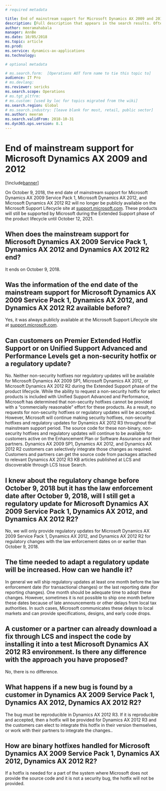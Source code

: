 ```yaml
---
# required metadata

title: End of mainstream support for Microsoft Dynamics AX 2009 and 2012
description: [Full description that appears in the search results. Often the first paragraph of your topic.]
author: meeramahabala
manager: AnnBe
ms.date: 10/05/2018
ms.topic: article
ms.prod: 
ms.service: dynamics-ax-applications
ms.technology: 

# optional metadata

# ms.search.form:  [Operations AOT form name to tie this topic to]
audience: IT Pro
# ms.devlang: 
ms.reviewer: sericks
ms.search.scope: Operations
# ms.tgt_pltfrm: 
# ms.custom: [used by loc for topics migrated from the wiki]
ms.search.region: Global
# ms.search.industry: [leave blank for most, retail, public sector]
ms.author: meeram
ms.search.validFrom: 2018-10-31 
ms.dyn365.ops.version: 8.1
---
```


# End of mainstream support for Microsoft Dynamics AX 2009 and 2012

[!include[banner](../includes/banner.md)]

On October 9, 2018, the end date of mainstream support for Microsoft Dynamics AX 2009 Service Pack 1, Microsoft Dynamics AX 2012, and Microsoft Dynamics AX 2012 R2 will no longer be publicly available on the Microsoft Support Lifecycle site at [support.microsoft.com](https://support.microsoft.com/en-us/lifecycle/search?alpha=Dynamics%20AX). These products will still be supported by Microsoft during the Extended Support phase of the product lifecycle until October 12, 2021.

## When does the mainstream support for Microsoft Dynamics AX 2009 Service Pack 1, Dynamics AX 2012 and Dynamics AX 2012 R2 end?
It ends on October 9, 2018.

## Was the information of the end date of the mainstream support for Microsoft Dynamics AX 2009 Service Pack 1, Dynamics AX 2012, and Dynamics AX 2012 R2 available before?
Yes, it was always publicly available at the Microsoft Support Lifecycle site at [support.microsoft.com](https://support.microsoft.com/en-us/lifecycle/search?alpha=Dynamics%20AX).

## Can customers on Premier Extended Hotfix Support or on Unified Support Advanced and Performance Levels get a non-security hotfix or a regulatory update?
No. Neither non-security hotfixes nor regulatory updates will be available for Microsoft Dynamics AX 2009 SP1, Microsoft Dynamics AX 2012, or Microsoft Dynamics AX 2012 R2 during the Extended Support phase of the product lifecycle. While the ability to request a non-security hotfix for select products is included with Unified Support Advanced and Performance, Microsoft has determined that non-security hotfixes cannot be provided with a “commercially reasonable” effort for these products. As a result, no requests for non-security hotfixes or regulatory updates will be accepted. However, Microsoft will continue making security hotfixes, non-security hotfixes and regulatory updates for Dynamics AX 2012 R3 throughout that mainstream support period. The source code for these non-binary, non-security hotfixes and regulatory updates will continue to be available for customers active on the Enhancement Plan or Software Assurance and their partners. Dynamics AX 2009 SP1, Dynamics AX 2012, and Dynamics AX 2012 R2 customers can selectively integrate those changes as required. Customers and partners can get the source code from packages attached to relevant Dynamics AX 2012 R3 KB articles published at LCS and discoverable through LCS Issue Search.

## I knew about the regulatory change before October 9, 2018 but it has the law enforcement date after October 9, 2018, will I still get a regulatory update for Microsoft Dynamics AX 2009 Service Pack 1, Dynamics AX 2012, and Dynamics AX 2012 R2?
No, we will only provide regulatory updates for Microsoft Dynamics AX 2009 Service Pack 1, Dynamics AX 2012, and Dynamics AX 2012 R2 for regulatory changes with the law enforcement dates on or earlier than October 9, 2018.

## The time needed to adapt a regulatory update will be increased. How can we handle it?
In general we will ship regulatory updates at least one month before the law enforcement date (for transactional changes) or the last reporting date (for reporting changes). One month should be adequate time to adopt these changes. However, sometimes it is not possible to ship one month before these dates because of late announcements or other delays from local tax authorities. In such cases, Microsoft communicates these delays to local markets and can provide specifications, designs, and early code drops.

## A customer or a partner can already download a fix through LCS and inspect the code by installing it into a test Microsoft Dynamics AX 2012 R3 environment. Is there any difference with the approach you have proposed?
No, there is no difference.

## What happens if a new bug is found by a customer in Dynamics AX 2009 Service Pack 1, Dynamics AX 2012, Dynamics AX 2012 R2?
The bug must be reproducible in Dynamics AX 2012 R3. If it is reproducible and accepted, then a hotfix will be provided for Dynamics AX 2012 R3 and the customers can elect to integrate this hotfix in their version themselves, or work with their partners to integrate the changes..

## How are binary hotfixes handled for Microsoft Dynamics AX 2009 Service Pack 1, Dynamics AX 2012, Dynamics AX 2012 R2?
If a hotfix is needed for a part of the system where Microsoft does not provide the source code and it is not a security bug, the hotfix will not be provided.
